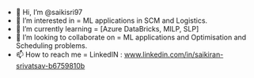 - 👋 Hi, I’m @saikisri97
- 👀 I’m interested in = ML applications in SCM and Logistics.
- 🌱 I’m currently learning  = [Azure DataBricks, MILP, SLP]
- 💞️ I’m looking to collaborate on = ML applications and Optimisation and Scheduling problems. 
- 📫 How to reach me = LinkedIN : www.linkedin.com/in/saikiran-srivatsav-b6759810b

<!---
saikisri97/saikisri97 is a ✨ special ✨ repository because its `README.md` (this file) appears on your GitHub profile.
You can click the Preview link to take a look at your changes.
--->
